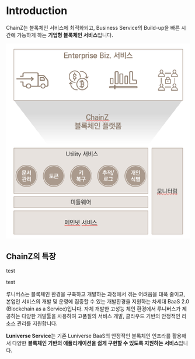 # Introduction

ChainZ는 블록체인 서비스에 최적화되고, Business Service의 Build-up을 빠른 시간에 가능하게 하는 **기업형 블록체인 서비스**입니다.

![ChainZ &#xD50C;&#xB7AB;&#xD3FC; Architecture](.gitbook/assets/image%20%281%29.png)

## ChainZ의 특장

test

test



루니버스는 블록체인 환경을 구축하고 개발하는 과정에서 겪는 어려움을 대폭 줄이고, 본업인 서비스의 개발 및 운영에 집중할 수 있는 개발환경을 지원하는 차세대 BaaS 2.0 \(Blockchain as a Service\)입니다. 자체 개발한 고성능 체인 환경에서 루니버스가 제공하는 다양한 개발툴을 사용하여 고품질의 서비스 개발, 클라우드 기반의 안정적인 리소스 관리를 지원합니다. 

**Luniverse Service**는 기존 Luniverse BaaS의 안정적인 블록체인 인프라를 활용해서 다양한 **블록체인 기반의 애플리케이션을 쉽게 구현할 수 있도록 지원하는 서비스**입니다.

